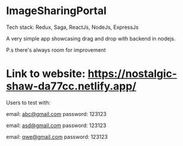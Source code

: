 # ImageSharingPortal

Tech stack:  Redux, Saga, ReactJs, NodeJs, ExpressJs

A very simple app showcasing drag and drop with backend in nodejs. 

P.s there's always room for improvement
# Link to website: https://nostalgic-shaw-da77cc.netlify.app/
Users to test with:

email: abc@gmail.com
password: 123123

email: asd@gmail.com
password: 123123

email: qwe@gmail.com
password: 123123

